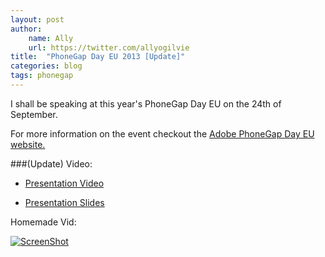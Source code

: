 ```yaml
---
layout: post
author:
    name: Ally
    url: https://twitter.com/allyogilvie
title:  "PhoneGap Day EU 2013 [Update]"
categories: blog
tags: phonegap
---
```


I shall be speaking at this year's PhoneGap Day EU on the 24th of September.

For more information on the event checkout the [Adobe PhoneGap Day EU website.](http://pgday.phonegap.com/eu2013/)

###(Update) Video:

- [Presentation Video](http://www.youtube.com/watch?v=ldsP6bcQv98)

- [Presentation Slides](http://wizcorp.github.io/presentations//phonegap_day_eu_2013.html)

Homemade Vid:

[![ScreenShot](../../../../images/pg_day_video_screen.png)](https://vimeo.com/75709631)

